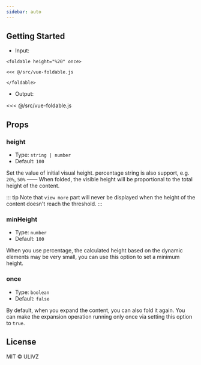 ```yaml
---
sidebar: auto
---
```


## Getting Started

- Input:

```
<foldable height="%20" once>

<<< @/src/vue-foldable.js

</foldable>
```

- Output:

<foldable height="%20" once>

<<< @/src/vue-foldable.js

</foldable>


## Props

### height

- Type: `string | number`
- Default: `100`

Set the value of initial visual height. percentage string is also support, e.g. `20%`, `50%` ——  When folded, the visible height will be proportional to the total height of the content.

::: tip
 Note that `view more` part will never be displayed when the height of the content doesn't reach the threshold.
:::

### minHeight

- Type: `number`
- Default: `100`

When you use percentage, the calculated height based on the dynamic elements may be very small, you can use this option to set a minimum height.

### once

- Type: `boolean`
- Default: `false`

By default, when you expand the content, you can also fold it again. You can make the expansion operation running only once via setting this option to `true`.

## License

MIT &copy; ULIVZ
